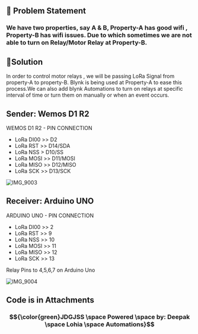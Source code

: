 ## &#x1F534; Problem Statement ##
### We have two properties, say A & B, Property-A has good wifi , Property-B  has wifi issues. Due to which sometimes we are not able to turn on Relay/Motor Relay at Property-B. ###



## &#x1F34F;Solution ## 
In order to control motor relays , we will be passing LoRa Signal from property-A to property-B. Blynk is being used at Property-A to ease this process.We can also add blynk Automations to turn on relays at specific interval of time or turn them on manually or when an event occurs.

## Sender: Wemos D1 R2 ##

WEMOS D1 R2 - PIN CONNECTION
- LoRa DI00 >> D2
- LoRa RST >> D14/SDA
- LoRa NSS > D10/SS
- LoRa MOSI >> D11/MOSI
- LoRa MISO >> D12/MISO
- LoRa SCK >> D13/SCK

![IMG_9003](https://github.com/user-attachments/assets/2c0e27f9-2b67-4c87-8e83-96670a0347ea)

## Receiver: Arduino UNO ##
ARDUINO UNO  - PIN CONNECTION
- LoRa DI00 >> 2
- LoRa RST >> 9
- LoRa NSS >> 10
- LoRa MOSI >> 11
- LoRa MISO >> 12
- LoRa SCK >> 13

Relay Pins to 4,5,6,7 on Arduino Uno

![IMG_9004](https://github.com/user-attachments/assets/21ff4416-2e6b-414e-9e26-3bbc867f1e5d)

## Code is in Attachments ##

### $${\color{green}JDGJSS \space Powered \space by: Deepak  \space Lohia \space Automations}$$ ###
